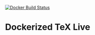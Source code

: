 [![Docker Build Status](https://img.shields.io/docker/build/zcsevcik/texlive.svg)](https://hub.docker.com/r/zcsevcik/texlive/)

# Dockerized TeX Live
